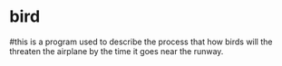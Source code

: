 # bird
#this is a program used to describe the process that how birds will the threaten the airplane by the time it goes near the runway.
